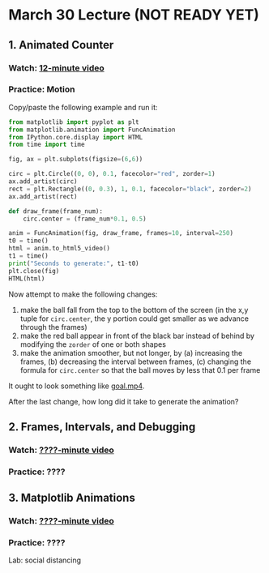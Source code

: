# March 30 Lecture (NOT READY YET)

## 1. Animated Counter

### Watch: [12-minute video](https://youtu.be/3pbk0kLkHOs)

### Practice: Motion

Copy/paste the following example and run it:

```python
from matplotlib import pyplot as plt
from matplotlib.animation import FuncAnimation
from IPython.core.display import HTML
from time import time

fig, ax = plt.subplots(figsize=(6,6))

circ = plt.Circle((0, 0), 0.1, facecolor="red", zorder=1)
ax.add_artist(circ)
rect = plt.Rectangle((0, 0.3), 1, 0.1, facecolor="black", zorder=2)
ax.add_artist(rect)

def draw_frame(frame_num):
    circ.center = (frame_num*0.1, 0.5)

anim = FuncAnimation(fig, draw_frame, frames=10, interval=250)
t0 = time()
html = anim.to_html5_video()
t1 = time()
print("Seconds to generate:", t1-t0)
plt.close(fig)
HTML(html)
```

Now attempt to make the following changes:
1. make the ball fall from the top to the bottom of the screen (in the x,y tuple for `circ.center`, the y portion could get smaller as we advance through the frames)
2. make the red ball appear in front of the black bar instead of behind by modifying the `zorder` of one or both shapes
3. make the animation smoother, but not longer, by (a) increasing the frames, (b) decreasing the interval between frames, (c) changing the formula for `circ.center` so that the ball moves by less that 0.1 per frame

It ought to look something like [goal.mp4](goal.mp4).

After the last change, how long did it take to generate the animation?

## 2. Frames, Intervals, and Debugging

### Watch: [????-minute video]()

### Practice: ????

## 3. Matplotlib Animations

### Watch: [????-minute video]()

### Practice: ????



Lab: social distancing